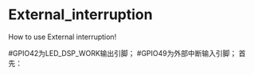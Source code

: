 # External_interruption
How to use External interruption!

#GPIO42为LED_DSP_WORK输出引脚；
#GPIO49为外部中断输入引脚；
首先：

